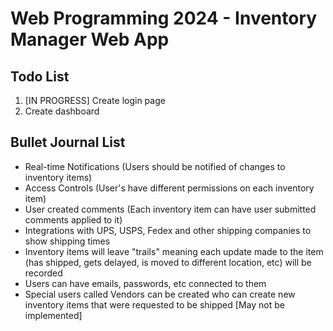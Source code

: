 # Web Programming 2024 - Inventory Manager Web App

## Todo List
1. [IN PROGRESS] Create login page
2. Create dashboard

## Bullet Journal List
* Real-time Notifications (Users should be notified of changes to inventory items)
* Access Controls (User's have different permissions on each inventory item)
* User created comments (Each inventory item can have user submitted comments applied to it)
* Integrations with UPS, USPS, Fedex and other shipping companies to show shipping times
* Inventory items will leave "trails" meaning each update made to the item (has shipped, gets delayed, is moved to different location, etc) will be recorded
* Users can have emails, passwords, etc connected to them
* Special users called Vendors can be created who can create new inventory items that were requested to be shipped [May not be implemented]